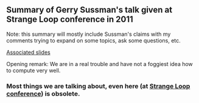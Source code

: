 
## Summary of Gerry Sussman's talk given at Strange Loop conference in 2011

Note: this summary will mostly include Sussman's claims with my comments trying to expand on some topics, ask some questions, etc.

[Associated slides](http://mcdonnell.mit.edu/sussman_slides.pdf)  

Opening remark: We are in a real trouble and have not a foggiest idea how to compute very well.  

### Most things we are talking about, even here (at [Strange Loop conference](https://www.thestrangeloop.com/about.html)) is obsolete.


